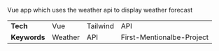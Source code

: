 Vue app which uses the weather api to display weather forecast
<table>
  <tr>
    <td><b>Tech</b></th>
    <td>Vue</td>
    <td>Tailwind</td>
    <td>API</td>
  </tr>
  <tr>
    <td><b>Keywords</b></th>
    <td>Weather</td>
    <td>API</td>
    <td>First-Mentionalbe-Project</td>
  </tr>
</table>
